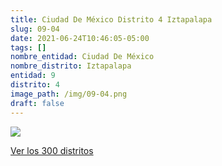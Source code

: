 ```yaml
---
title: Ciudad De México Distrito 4 Iztapalapa
slug: 09-04
date: 2021-06-24T10:46:05-05:00
tags: []
nombre_entidad: Ciudad De México
nombre_distrito: Iztapalapa
entidad: 9
distrito: 4
image_path: /img/09-04.png
draft: false
---
```


![](/img/09-04.png)

[Ver los 300 distritos](/docs/elecciones-2021)
